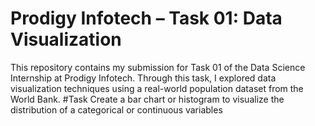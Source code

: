 # Prodigy Infotech – Task 01: Data Visualization
This repository contains my submission for Task 01 of the Data Science Internship at Prodigy Infotech. Through this task, I explored data visualization techniques using a real-world population dataset from the World Bank.
#Task
Create a bar chart or histogram to visualize the distribution of a categorical or continuous variables
